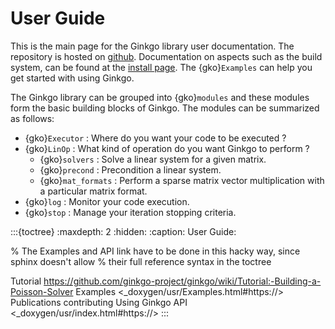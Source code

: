 # User Guide

This is the main page for the Ginkgo library user documentation. The repository is hosted on [github](https://github.com/ginkgo-project/ginkgo). 
Documentation on aspects such as the build system, can be found at the [install page](using-ginkgo.md). 
The {gko}`Examples` can help you get started with using Ginkgo.

The Ginkgo library can be grouped into {gko}`modules` and these modules form the basic building blocks of Ginkgo. The modules can be summarized as follows:

*   {gko}`Executor` : Where do you want your code to be executed ?
*   {gko}`LinOp` : What kind of operation do you want Ginkgo to perform ?
    * {gko}`solvers` : Solve a linear system for a given matrix.
    * {gko}`precond` : Precondition a linear system. 
    * {gko}`mat_formats` : Perform a sparse matrix vector multiplication with a particular matrix format.
*   {gko}`log` : Monitor your code execution.
*   {gko}`stop` : Manage your iteration stopping criteria.


:::{toctree}
:maxdepth: 2
:hidden:
:caption: User Guide:

% The Examples and API link have to be done in this hacky way, since sphinx doesn't allow
% their full reference syntax in the toctree

Tutorial <https://github.com/ginkgo-project/ginkgo/wiki/Tutorial:-Building-a-Poisson-Solver>
Examples <_doxygen/usr/Examples.html#https://>
Publications <publications>
contributing
Using Ginkgo <using-ginkgo>
API <_doxygen/usr/index.html#https://>
:::